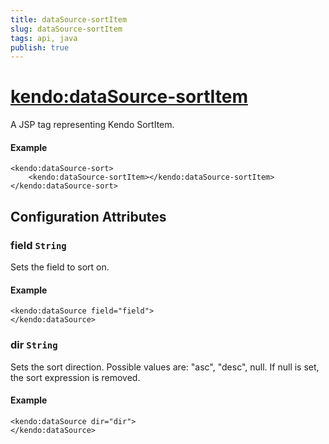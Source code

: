 ```yaml
---
title: dataSource-sortItem
slug: dataSource-sortItem
tags: api, java
publish: true
---
```


# <kendo:dataSource-sortItem>
A JSP tag representing Kendo SortItem.

#### Example
    <kendo:dataSource-sort>
        <kendo:dataSource-sortItem></kendo:dataSource-sortItem>
    </kendo:dataSource-sort>


## Configuration Attributes


### field `String`

Sets the field to sort on.

#### Example
    <kendo:dataSource field="field">
    </kendo:dataSource>



### dir `String`

Sets the sort direction. Possible values are: "asc", "desc", null. If null is set, the sort expression is removed.

#### Example
    <kendo:dataSource dir="dir">
    </kendo:dataSource>


